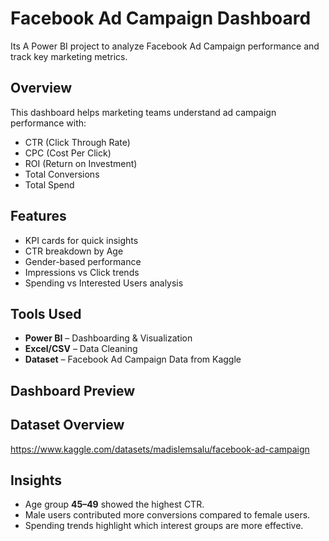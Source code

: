 # Facebook Ad Campaign Dashboard
Its A Power BI project to analyze Facebook Ad Campaign performance and track key marketing metrics.

## Overview
This dashboard helps marketing teams understand ad campaign performance with:
- CTR (Click Through Rate)
- CPC (Cost Per Click)
- ROI (Return on Investment)
- Total Conversions
- Total Spend

## Features
- KPI cards for quick insights
- CTR breakdown by Age
- Gender-based performance
- Impressions vs Click trends
- Spending vs Interested Users analysis

## Tools Used
- **Power BI** – Dashboarding & Visualization  
- **Excel/CSV** – Data Cleaning  
- **Dataset** – Facebook Ad Campaign Data from Kaggle  

## Dashboard Preview


## Dataset Overview
https://www.kaggle.com/datasets/madislemsalu/facebook-ad-campaign

## Insights
- Age group **45–49** showed the highest CTR.  
- Male users contributed more conversions compared to female users.  
- Spending trends highlight which interest groups are more effective.  


